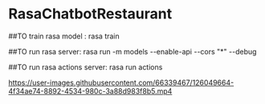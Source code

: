 # RasaChatbotRestaurant

##TO train rasa model : rasa train

##TO run rasa server:
rasa run -m models --enable-api --cors "*" --debug

##TO run rasa actions server:
rasa run actions



https://user-images.githubusercontent.com/66339467/126049664-4f34ae74-8892-4534-980c-3a88d983f8b5.mp4

